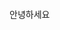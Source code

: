 <svg xmlns="http://www.w3.org/2000/svg" width="480" height="502" class="">
![KakaoTalk_20230304_153711809](https://github.com/mikamana/mikamana/assets/123240021/4fb1d176-77da-4abf-87ed-3069f6e227af)


<!--
**mikamana/mikamana** is a ✨ _special_ ✨ repository because its `README.md` (this file) appears on your GitHub profile.

Here are some ideas to get you started:

- 🔭 I’m currently working on ...
- 🌱 I’m currently learning ...
- 👯 I’m looking to collaborate on ...
- 🤔 I’m looking for help with ...
- 💬 Ask me about ...
- 📫 How to reach me: ...
- 😄 Pronouns: ...
- ⚡ Fun fact: ...
-->

<p> 안녕하세요 </p>
</svg>
